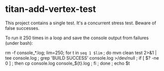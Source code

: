 titan-add-vertex-test
=====================

This project contains a single test.  It's a concurrent stress test.  Beware of false successes.

To run it 250 times in a loop and save the console output from failures (under bash):

rm -f console_*.log; lim=250; for t in `seq 1 $lim` ; do mvn clean test 2>&1 | tee console.log ; grep 'BUILD SUCCESS' console.log >/dev/null ; if [ $? -ne 0 ] ; then cp console.log console_${t}.log ; fi ; done ; echo $t
